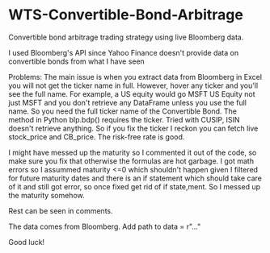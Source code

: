 # WTS-Convertible-Bond-Arbitrage
Convertible bond arbitrage trading strategy using live Bloomberg data.

I used Bloomberg's API since Yahoo Finance doesn't provide data on convertible bonds from what I have seen

Problems:
The main issue is when you extract data from Bloomberg in Excel you will not get the ticker name in full. However, hover any ticker and you'll see the full name. For example, a US equity would go MSFT US Equity not just MSFT and you don't retrieve any DataFrame unless you use the full name. So you need the full ticker name of the Convertible Bond. The method in Python blp.bdp() requires the ticker. Tried with CUSIP, ISIN doesn't retrieve anything. So if you fix the ticker I reckon you can fetch live stock_price and CB_price. The risk-free rate is good.

I might have messed up the maturity so I commented it out of the code, so make sure you fix that otherwise the formulas are hot garbage. I got math errors so I assummed maturity <=0 which shouldn't happen given I filtered for future maturity dates and there is an if statement which should take care of it and still got error, so once fixed get rid of if state,ment. So I messed up the maturity somehow.

Rest can be seen in comments.

The data comes from Bloomberg. Add path to data = r"..."

Good luck!
